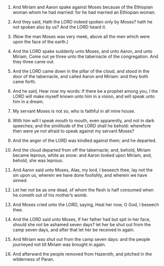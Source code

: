 1. And Miriam and Aaron spake against Moses because of the Ethiopian
woman whom he had married: for he had married an Ethiopian woman.

2. And they said, Hath the LORD indeed spoken only by Moses? hath he
not spoken also by us? And the LORD heard it.

3. (Now the man Moses was very meek, above all the men which were
upon the face of the earth.)

4. And the LORD spake suddenly unto
Moses, and unto Aaron, and unto Miriam, Come out ye three unto the
tabernacle of the congregation. And they three came out.

5. And the LORD came down in the pillar of the cloud, and stood in
the door of the tabernacle, and called Aaron and Miriam: and they both
came forth.

6. And he said, Hear now my words: If there be a prophet among you,
I the LORD will make myself known unto him in a vision, and will speak
unto him in a dream.

7. My servant Moses is not so, who is faithful in all mine house.

8. With him will I speak mouth to mouth, even apparently, and not in
dark speeches; and the similitude of the LORD shall he behold:
wherefore then were ye not afraid to speak against my servant Moses?

9. And the anger of the LORD was kindled against them; and he
departed.

10. And the cloud departed from off the tabernacle; and, behold,
Miriam became leprous, white as snow: and Aaron looked upon Miriam,
and, behold, she was leprous.

11. And Aaron said unto Moses, Alas, my lord, I beseech thee, lay
not the sin upon us, wherein we have done foolishly, and wherein we
have sinned.

12. Let her not be as one dead, of whom the flesh is half consumed
when he cometh out of his mother’s womb.

13. And Moses cried unto the LORD, saying, Heal her now, O God, I
beseech thee.

14. And the LORD said unto Moses, If her father had but spit in her
face, should she not be ashamed seven days? let her be shut out from
the camp seven days, and after that let her be received in again.

15. And Miriam was shut out from the camp seven days: and the people
journeyed not till Miriam was brought in again.

16. And afterward the people removed from Hazeroth, and pitched in
the wilderness of Paran.